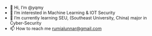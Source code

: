 - 👋 Hi, I’m @yqmy
- 👀 I’m interested in Machine Learning & IOT Security
- 🌱 I’m currently learning SEU, (Southeast University, China) major in Cyber-Security 
- 📫 How to reach me rumialunnar@gmail.com

<!---
yqmy/yqmy is a ✨ special ✨ repository because its `README.md` (this file) appears on your GitHub profile.
You can click the Preview link to take a look at your changes.
--->
